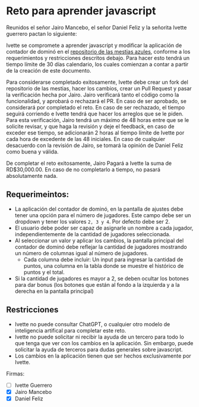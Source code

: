 # Reto para aprender javascript

Reunidos el señor Jairo Mancebo, el señor Daniel Feliz y la señorita Ivette guerrero pactan lo siguiente:

Ivette se compromete a aprender javascript y modificar la aplicación de contador de dominó en el [repositorio de las mestias azules](https://github.com/mancebo29/mesitas-azules), conforme a los requerimientos y restricciones descritos debajo.
Para hacer esto tendrá un tiempo límite de 30 días calendario, los cuales comienzan a contar a partir de la creación de este documento.

Para considerarse completado exitosamente, Ivette debe crear un fork del repositorio de las mestias, hacer los cambios, crear un Pull Request y pasar la verificación hecha por Jairo. Jairo verificará
tanto el código como la funcionalidad, y aprobará o rechazará el PR. En caso de ser aprobado, se considerará por completado el reto. En caso de ser rechazado, el tiempo seguirá
corriendo e Ivette tendrá que hacer los arreglos que se le piden. Para esta verificación, Jairo tendrá un máximo de 48 horas entre que se le solicite revisar, y que haga la 
revisión y deje el feedback, en caso de exceder ese tiempo, se adicionarán 2 horas al tiempo límite de Ivette por cada hora de excedente de las 48 iniciales. En caso de cualquier
desacuerdo con la revisión de Jairo, se tomará la opinión de Daniel Feliz como buena y válida.

De completar el reto exitosamente, Jairo Pagará a Ivette la suma de RD$30,000.00. En caso de no completarlo a tiempo, no pasará absolutamente nada.

## Requerimeintos:
- La aplicación del contador de dominó, en la pantalla de ajustes debe tener una opción para el número de jugadores. Este campo debe ser un dropdown y tener los valores `2, 3 y 4`. Por defecto debe ser 2.
- El usuario debe poder ser capaz de asignarle un nombre a cada jugador, independientemente de la cantidad de jugadores seleccionada.
- Al seleccionar un valor y aplicar los cambios, la pantalla principal del contador de dominó debe reflejar la cantidad de jugadores mostrando un número de columnas igual al número de jugadores.
  - Cada columna debe incluir: Un input para ingresar la cantidad de puntos, una columna en la tabla donde se muestre el histórico de puntos y el total.
- Si la cantidad de jugadores es mayor a 2, se deben ocultar los botones para dar bonus (los botones que están al fondo a la izquierda y a la derecha en la pantalla principal)


## Restricciones
- Ivette no puede consultar ChatGPT, o cualquier otro modelo de inteligencia artifical para completar este reto.
- Ivette no puede solicitar ni recibir la ayuda de un tercero para todo lo que tenga que ver con los cambios en la aplicación. Sin embargo, puede solicitar la ayuda de terceros para dudas generales sobre javascript.
- Los cambios en la aplicación tienen que ser hechos exclusivamente por Ivette.

Firmas:

- [ ] Ivette Guerrero
- [x] Jairo Mancebo
- [x] Daniel Feliz

